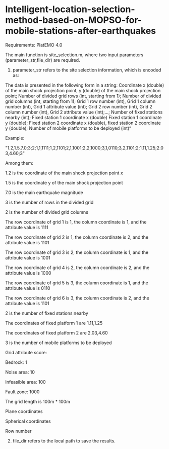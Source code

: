 # Intelligent-location-selection-method-based-on-MOPSO-for-mobile-stations-after-earthquakes
Requirements: PlatEMO 4.0

The main function is site_selection.m, where two input parameters (parameter_str,file_dir) are required.
1. parameter_str refers to the site selection information, which is encoded as:

The data is presented in the following form in a string:
Coordinate x (double) of the main shock projection point, y (double) of the main shock projection point; Number of divided grid rows (int, starting from 1); Number of divided grid columns (int, starting from 1); Grid 1 row number (int), Grid 1 column number (int), Grid 1 attribute value (int); Grid 2 row number (int), Grid 2 column number (int), Grid 2 attribute value (int);...; Number of fixed stations nearby (int); Fixed station 1 coordinate x (double) Fixed station 1 coordinate y (double); Fixed station 2 coordinate x (double), fixed station 2 coordinate y (double); Number of mobile platforms to be deployed (int)“

Example:

"1.2,1.5,7.0;3;2;1,1,1111;1,2,1101;2,1,1001;2,2,1000;3,1,0110;3,2,1101;2;1.11,1.25;2.03,4.60;3"

Among them:

1.2 is the coordinate of the main shock projection point x

1.5 is the coordinate y of the main shock projection point

7.0 is the main earthquake magnitude

3 is the number of rows in the divided grid

2 is the number of divided grid columns

The row coordinate of grid 1 is 1, the column coordinate is 1, and the attribute value is 1111

The row coordinate of grid 2 is 1, the column coordinate is 2, and the attribute value is 1101

The row coordinate of grid 3 is 2, the column coordinate is 1, and the attribute value is 1001

The row coordinate of grid 4 is 2, the column coordinate is 2, and the attribute value is 1000

The row coordinate of grid 5 is 3, the column coordinate is 1, and the attribute value is 0110

The row coordinate of grid 6 is 3, the column coordinate is 2, and the attribute value is 1101

2 is the number of fixed stations nearby

The coordinates of fixed platform 1 are 1.11,1.25

The coordinates of fixed platform 2 are 2.03,4.60

3 is the number of mobile platforms to be deployed

Grid attribute score:

Bedrock: 1

Noise area: 10

Infeasible area: 100

Fault zone: 1000

The grid length is 100m * 100m

Plane coordinates

Spherical coordinates

Row number

2. file_dir refers to the local path to save the results.
